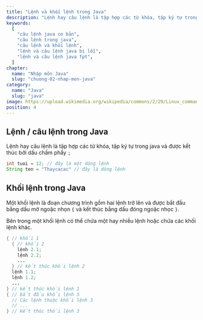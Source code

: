 ```yaml
---
title: "Lệnh và khối lệnh trong Java"
description: "Lệnh hay câu lệnh là tập hợp các từ khóa, tập ký tự trong java và được kết thúc bởi dấu chấm phẩy"
keywords:
  [
    "câu lệnh java cơ bản",
    "câu lệnh trong java",
    "câu lệnh và khối lệnh",
    "lệnh và câu lệnh java bị lỗi",
    "lệnh và câu lệnh java fpt",
  ]
chapter:
  name: "Nhập môn Java"
  slug: "chuong-02-nhap-mon-java"
category:
  name: "Java"
  slug: "java"
image: https://upload.wikimedia.org/wikipedia/commons/2/29/Linux_command-line._Bash._GNOME_Terminal._screenshot.png
position: 4
---
```


## Lệnh / câu lệnh trong Java

Lệnh hay câu lệnh là tập hợp các từ khóa, tập ký tự trong java và được kết thúc bởi dấu chấm phẩy `;`

<content-example/>

```java
int tuoi = 12; // đây là một dòng lệnh
String ten = "Thaycacac" // đây là dòng lệnh
```

## Khối lệnh trong Java

Một khối lệnh là đoạn chương trình gồm hai lệnh trở lên và được bắt đầu bằng dấu mở ngoặc nhọn `{` và kết thúc bằng dấu đóng ngoặc nhọc `}`.

Bên trong một khối lệnh có thể chứa một hay nhiều lệnh hoặc chứa các khối lệnh khác.

```java
{ // khối 1
  { // khối 2
    lệnh 2.1;
    lệnh 2.2;
    ...
  } // kết thúc khối lệnh 2
  lệnh 1.1;
  lệnh 1.2;
  ...
} // kết thúc khối lệnh 1
{ // bắt đầu khối lệnh 3
  // Các lệnh thuộc khối lệnh 3
  // ...
} // kết thúc thối lệnh 3
```
